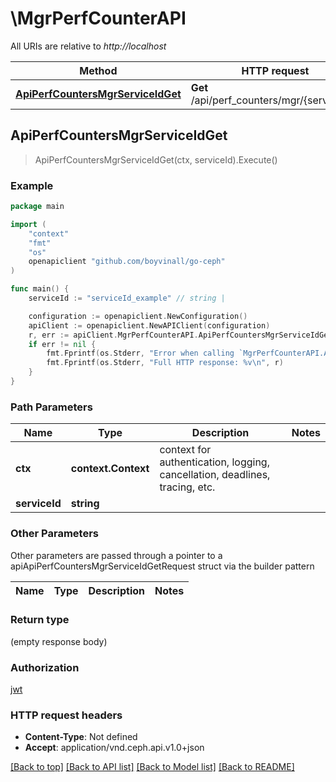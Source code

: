# \MgrPerfCounterAPI

All URIs are relative to *http://localhost*

Method | HTTP request | Description
------------- | ------------- | -------------
[**ApiPerfCountersMgrServiceIdGet**](MgrPerfCounterAPI.md#ApiPerfCountersMgrServiceIdGet) | **Get** /api/perf_counters/mgr/{service_id} | 



## ApiPerfCountersMgrServiceIdGet

> ApiPerfCountersMgrServiceIdGet(ctx, serviceId).Execute()



### Example

```go
package main

import (
	"context"
	"fmt"
	"os"
	openapiclient "github.com/boyvinall/go-ceph"
)

func main() {
	serviceId := "serviceId_example" // string | 

	configuration := openapiclient.NewConfiguration()
	apiClient := openapiclient.NewAPIClient(configuration)
	r, err := apiClient.MgrPerfCounterAPI.ApiPerfCountersMgrServiceIdGet(context.Background(), serviceId).Execute()
	if err != nil {
		fmt.Fprintf(os.Stderr, "Error when calling `MgrPerfCounterAPI.ApiPerfCountersMgrServiceIdGet``: %v\n", err)
		fmt.Fprintf(os.Stderr, "Full HTTP response: %v\n", r)
	}
}
```

### Path Parameters


Name | Type | Description  | Notes
------------- | ------------- | ------------- | -------------
**ctx** | **context.Context** | context for authentication, logging, cancellation, deadlines, tracing, etc.
**serviceId** | **string** |  | 

### Other Parameters

Other parameters are passed through a pointer to a apiApiPerfCountersMgrServiceIdGetRequest struct via the builder pattern


Name | Type | Description  | Notes
------------- | ------------- | ------------- | -------------


### Return type

 (empty response body)

### Authorization

[jwt](../README.md#jwt)

### HTTP request headers

- **Content-Type**: Not defined
- **Accept**: application/vnd.ceph.api.v1.0+json

[[Back to top]](#) [[Back to API list]](../README.md#documentation-for-api-endpoints)
[[Back to Model list]](../README.md#documentation-for-models)
[[Back to README]](../README.md)

